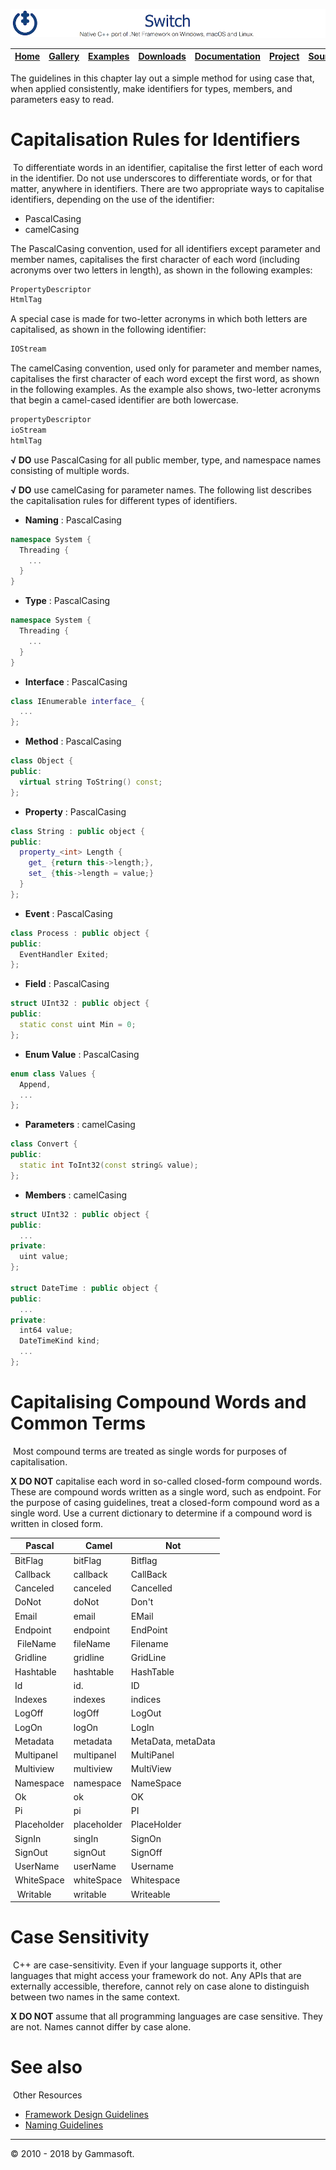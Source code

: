 [![Switch Header](Pictures/SwitchNativeC++port.png)](https://gammasoft71.wixsite.com/switch)

| [Home](Home.md) | [Gallery](Gallery.md) | [Examples](Examples.md) | [Downloads](Downloads.md) | [Documentation](Documentation.md) | [Project](https://sourceforge.net/projects/switchpro) | [Source](https://github.com/gammasoft71/switch) | [License](License.md) | [Gammasoft](https://gammasoft71.wixsite.com/gammasoft) |
|-----------------|-----------------------|-------------------------|-------------------------|-----------------------------------|-------------------------------------------------------|-------------------------------------------------|-----------------------|---------------------------------------------------------|

The guidelines in this chapter lay out a simple method for using case that, when applied consistently, make identifiers for types, members, and parameters easy to read.
 
# Capitalisation Rules for Identifiers
​
To differentiate words in an identifier, capitalise the first letter of each word in the identifier. Do not use underscores to differentiate words, or for that matter, anywhere in identifiers. There are two appropriate ways to capitalise identifiers, depending on the use of the identifier:

* PascalCasing
* camelCasing
 
The PascalCasing convention, used for all identifiers except parameter and member names, capitalises the first character of each word (including acronyms over two letters in length), as shown in the following examples: 


```c++
​​PropertyDescriptor
HtmlTag
```

A special case is made for two-letter acronyms in which both letters are capitalised, as shown in the following identifier:

```c++
IOStream
```

The camelCasing convention, used only for parameter and member names, capitalises the first character of each word except the first word, as shown in the following examples. As the example also shows, two-letter acronyms that begin a camel-cased identifier are both lowercase.

```c++
propertyDescriptor
ioStream
htmlTag
```

**√ DO** use PascalCasing for all public member, type, and namespace names consisting of multiple words.

**√ DO** use camelCasing for parameter names.
The following list describes the capitalisation rules for different types of identifiers.

* **Naming** : PascalCasing

```c++
namespace System {
  Threading {
    ...
  }
}
```

* **Type** : PascalCasing

```c++
namespace System {
  Threading {
    ...
  }
}
```

* **Interface** : PascalCasing

```c++
class IEnumerable interface_ {
  ...
};
```

* **Method** : PascalCasing

```c++
class Object {
public:
  virtual string ToString() const;
};
```

* **Property** : PascalCasing

```c++
class String : public object {
public:
  property_<int> Length {
    get_ {return this->length;},
    set_ {this->length = value;}
  }
};
```

* **Event** : PascalCasing

```c++
class Process : public object {
public:
  EventHandler Exited;
};
```

* **Field** : PascalCasing

```c++
struct UInt32 : public object {
public:
  static const uint Min = 0;
};
```

* **Enum Value** : PascalCasing

```c++
enum class Values {
  Append,
  ...
};
```

* **Parameters** : camelCasing

```c++
class Convert {
public:
  static int ToInt32(const string& value);
};
```

* **Members** : camelCasing

```c++
struct UInt32 : public object {
public:
  ...
private:
  uint value;
};
 
struct DateTime : public object {
public:
  ...
private:
  int64 value;
  DateTimeKind kind;
  ...
};
```

# Capitalising Compound Words and Common Terms
​
Most compound terms are treated as single words for purposes of capitalisation.
 
**X DO NOT** capitalise each word in so-called closed-form compound words.
​
These are compound words written as a single word, such as endpoint. For the purpose of casing guidelines, treat a closed-form compound word as a single word. Use a current dictionary to determine if a compound word is written in closed form. ​​

| Pascal      | Camel       | Not                |
|-------------|-------------|--------------------|
| BitFlag     | bitFlag     | Bitflag            |
| Callback    | callback    | CallBack           |
| Canceled    | canceled    | Cancelled          |
| DoNot       |doNot        | Don't              |
| Email       | email       | EMail              |
| Endpoint    | endpoint    | EndPoint           |
| FileName    | fileName    | Filename           |
| Gridline    | gridline    | GridLine           |
| Hashtable   | hashtable   | HashTable          |
| Id          | id.         | ID                 |
| Indexes     | indexes     | indices            |
| LogOff      | logOff      | LogOut             |
| LogOn       | logOn       | LogIn              |
| Metadata    | metadata    | MetaData, metaData |
| Multipanel  | multipanel  | MultiPanel         |
| Multiview   | multiview   | MultiView          |
| Namespace   | namespace   | NameSpace          |
| Ok          | ok          | OK                 |
| Pi          | pi          | PI                 |
| Placeholder | placeholder | PlaceHolder        |
| SignIn      | singIn      | SignOn             |
| SignOut     | signOut     | SignOff            |
| UserName    | userName    | Username           |
| WhiteSpace  | whiteSpace  | Whitespace         |
| Writable    | writable    | Writeable          |

# Case Sensitivity
​
C++ are case-sensitivity. Even if your language supports it, other languages that might access your framework do not. Any APIs that are externally accessible, therefore, cannot rely on case alone to distinguish between two names in the same context.
 
**X DO NOT** assume that all programming languages are case sensitive. They are not. Names cannot differ by case alone.

# See also
​
Other Resources

* [Framework Design Guidelines](FrameworkDesignGuidelines.md)
* [Naming Guidelines](NamingGuidelines.md)

______________________________________________________________________________________________

© 2010 - 2018 by Gammasoft.
